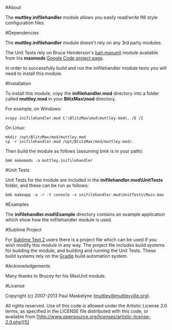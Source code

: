 #About

The **muttley.inifilehandler** module allows you easily read/write INI style
configuration files.

#Dependencies

The **muttley.inifilehandler** module doesn't rely on any 3rd party modules.

The Unit Tests rely on Bruce Henderson's [bah.maxunit][6] module available
from his **maxmods** [Google Code project page][1].

In order to successfully build and run the inifilehandler module tests you
will need to install this module.

#Installation

To install this module, copy the **inifilehandler.mod** directory into a folder
called **muttley.mod** in your **BlitzMax\mod** directory.

For example, on Windows:

	xcopy inifilehandler.mod C:\BlitzMax\mod\muttley.mod\. /E /I

On Linux:

	mkdir /opt/BlitzMax/mod/muttley.mod
	cp -r inifilehandler.mod /opt/BlitzMax/mod/muttley.mod/.

Then build the module as follows (assuming bmk is in your path):

	bmk makemods -a muttley.inifilehandler

#Unit Tests

Unit Tests for the module are included in the **inifilehandler.mod\UnitTests**
folder, and these can be run as follows:

	bmk makeapp -a -r -t console -x inifilehandler.mod\UnitTests\Main.bmx

#Examples

The **inifilehandler.mod\Example** directory contains an example application
which show how the inifilehandler module is used.

#Sublime Project

For [Sublime Text 2][2] users there is a project file which can be used if you
wish modify this module in any way.  The project file includes build systems
for building the module, and building and running the Unit Tests.  These build
systems rely on the [Gradle][3] build automation system.

#Acknowledgements

Many thanks to Brucey for his MaxUnit module.

#License

Copyright (c) 2007-2013 Paul Maskelyne ([muttley@muttleyville.org][4]).

All rights reserved. Use of this code is allowed under the
Artistic License 2.0 terms, as specified in the LICENSE file
distributed with this code, or available from
[http://www.opensource.org/licenses/artistic-license-2.0.php][5]

[1]: https://code.google.com/p/maxmods/
[2]: http://www.sublimetext.com/
[3]: http://www.gradle.org/
[4]: mailto:muttley@muttleyville.org
[5]: http://www.opensource.org/licenses/artistic-license-2.0.php
[6]: https://code.google.com/p/maxmods/wiki/MaxUnitModule
